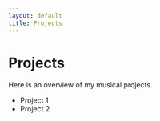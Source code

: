 ```yaml
---
layout: default
title: Projects
---
```


# Projects
Here is an overview of my musical projects.

- Project 1
- Project 2
